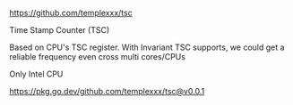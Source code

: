 https://github.com/templexxx/tsc

Time Stamp Counter (TSC)

Based on CPU's TSC register. With Invariant TSC supports, we could get a reliable frequency even cross multi cores/CPUs

Only Intel CPU

https://pkg.go.dev/github.com/templexxx/tsc@v0.0.1
